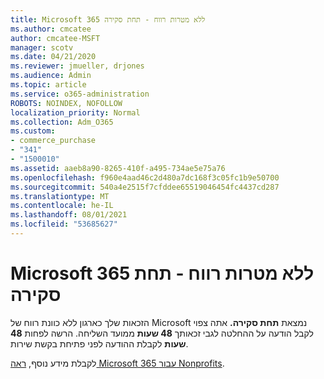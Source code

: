 ```yaml
---
title: Microsoft 365 ללא מטרות רווח - תחת סקירה
ms.author: cmcatee
author: cmcatee-MSFT
manager: scotv
ms.date: 04/21/2020
ms.reviewer: jmueller, drjones
ms.audience: Admin
ms.topic: article
ms.service: o365-administration
ROBOTS: NOINDEX, NOFOLLOW
localization_priority: Normal
ms.collection: Adm_O365
ms.custom:
- commerce_purchase
- "341"
- "1500010"
ms.assetid: aaeb8a90-8265-410f-a495-734ae5e75a76
ms.openlocfilehash: f960e4aad46c2d480a7dc168f3c05fc1b9e50700
ms.sourcegitcommit: 540a4e2515f7cfddee65519046454fc4437cd287
ms.translationtype: MT
ms.contentlocale: he-IL
ms.lasthandoff: 08/01/2021
ms.locfileid: "53685627"
---
```

# <a name="microsoft-365-for-nonprofits---under-review"></a>Microsoft 365 ללא מטרות רווח - תחת סקירה

הזכאות שלך כארגון ללא כוונת רווח של Microsoft נמצאת **תחת סקירה.** אתה צפוי לקבל הודעה על ההחלטה לגבי זכאותך **48 שעות** ממועד השליחה. הרשה לפחות **48 שעות** לקבלת ההודעה לפני פתיחת בקשת שירות. 

לקבלת מידע נוסף, [ראה Microsoft 365 עבור Nonprofits](https://www.microsoft.com/nonprofits/microsoft-365). 
